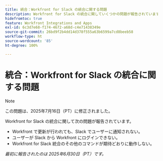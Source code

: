 ```yaml
---
title: 統合：Workfront for Slack の統合に関する問題
description: Workfront for Slack の統合に関していくつかの問題が報告されています。
hidefromtoc: true
feature: Workfront Integrations and Apps
exl-id: 6c3d7e68-f174-4672-a68d-c4e71438349e
source-git-commit: 26bd9f2b4dd14d378f555a63b6599a7cd8beeb58
workflow-type: ht
source-wordcount: '85'
ht-degree: 100%

---
```


# 統合：Workfront for Slack の統合に関する問題

>[!NOTE]
>
>この問題は、2025年7月16日（PT）に修正されました。

Workfront for Slack の統合に関して次の問題が報告されています。

* Workfront で更新が行われても、Slack でユーザーに通知されない。
* ユーザーが Slack から Workfront にログインできない。
* Workfront for Slack 統合のその他のコマンドが期待どおりに動作しない。

_最初に報告されたのは 2025年6月30日（PT）です。_

